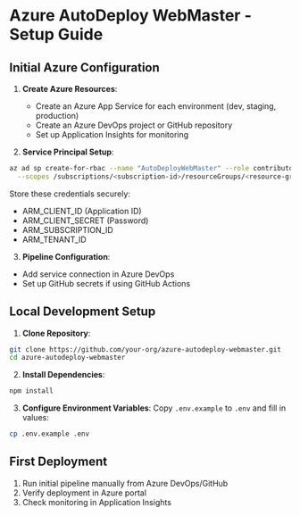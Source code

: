# Azure AutoDeploy WebMaster - Setup Guide

## Initial Azure Configuration

1. **Create Azure Resources**:
   - Create an Azure App Service for each environment (dev, staging, production)
   - Create an Azure DevOps project or GitHub repository
   - Set up Application Insights for monitoring

2. **Service Principal Setup**:
```bash
az ad sp create-for-rbac --name "AutoDeployWebMaster" --role contributor \
  --scopes /subscriptions/<subscription-id>/resourceGroups/<resource-group>
```
Store these credentials securely:
- ARM_CLIENT_ID (Application ID)
- ARM_CLIENT_SECRET (Password)
- ARM_SUBSCRIPTION_ID
- ARM_TENANT_ID

3. **Pipeline Configuration**:
- Add service connection in Azure DevOps
- Set up GitHub secrets if using GitHub Actions

## Local Development Setup
1. **Clone Repository**:
```bash
git clone https://github.com/your-org/azure-autodeploy-webmaster.git
cd azure-autodeploy-webmaster
```

2. **Install Dependencies**:
```bash
npm install
```

3. **Configure Environment Variables**:
Copy `.env.example` to `.env` and fill in values:
```bash
cp .env.example .env
```

## First Deployment
1. Run initial pipeline manually from Azure DevOps/GitHub
2. Verify deployment in Azure portal
3. Check monitoring in Application Insights